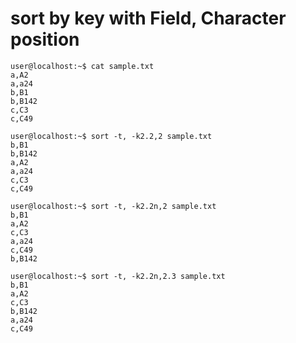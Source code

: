 # sort by key with Field, Character position
```{bash}
user@localhost:~$ cat sample.txt
a,A2
a,a24
b,B1
b,B142
c,C3
c,C49

user@localhost:~$ sort -t, -k2.2,2 sample.txt
b,B1
b,B142
a,A2
a,a24
c,C3
c,C49

user@localhost:~$ sort -t, -k2.2n,2 sample.txt
b,B1
a,A2
c,C3
a,a24
c,C49
b,B142

user@localhost:~$ sort -t, -k2.2n,2.3 sample.txt
b,B1
a,A2
c,C3
b,B142
a,a24
c,C49
```

